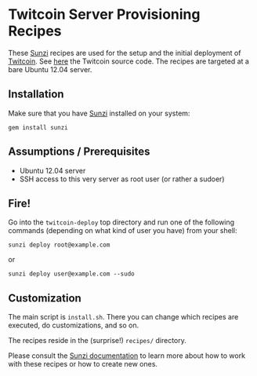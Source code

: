 # Twitcoin Server Provisioning Recipes

These [Sunzi](https://github.com/kenn/sunzi) recipes are used for the setup and
the initial deployment of [Twitcoin](https://twitcoin.net). See
[here](https://github.com/KlausTrainer/twitcoin) the Twitcoin source code.
The recipes are targeted at a bare Ubuntu 12.04 server.

## Installation

Make sure that you have [Sunzi](https://github.com/kenn/sunzi) installed on
your system:

    gem install sunzi

## Assumptions / Prerequisites

* Ubuntu 12.04 server
* SSH access to this very server as root user (or rather a sudoer)

## Fire!

Go into the `twitcoin-deploy` top directory and run one of the following
commands (depending on what kind of user you have) from your shell:

    sunzi deploy root@example.com

or

    sunzi deploy user@example.com --sudo

## Customization

The main script is `install.sh`. There you can change which recipes are
executed, do customizations, and so on.

The recipes reside in the (surprise!) `recipes/` directory.

Please consult the [Sunzi documentation](https://github.com/kenn/sunzi#readme)
to learn more about how to work with these recipes or how to create new ones.
